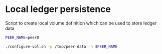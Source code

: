 # Local ledger persistence
Script to create local volume definition which can be used to store ledger data

```bash
PEER_NAME=peer0
```
  
```bash
./configure-vol.sh -p /tmp/peer-data -n $PEER_NAME
```

